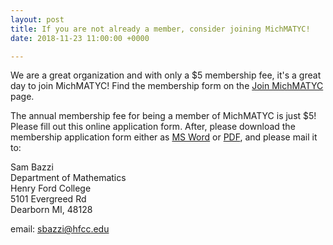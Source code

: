 ```yaml
---
layout: post
title: If you are not already a member, consider joining MichMATYC!
date: 2018-11-23 11:00:00 +0000

---
```

We are a great organization and with only a $5 membership fee, it's a great day to join MichMATYC! Find the membership form on the [Join MichMATYC](https://docs.google.com/forms/d/1BvfadG2g2hn7knYdHBIJDUH3ewkWLdBye-sJSbw9PEw/viewform?embedded=true) page.

The annual membership fee for being a member of MichMATYC is just $5! Please fill out this online application form. After, please download the membership application form either as [MS Word](http://www.michmatyc.org/Membership%20Application%20form/memberform.doc) or [PDF](http://www.michmatyc.org/Membership%20Application%20form/memberform.pdf), and please mail it to:

Sam Bazzi  
Department of Mathematics[  
](http://www.alpenacc.edu/)Henry Ford College  
5101 Evergreed Rd  
Dearborn MI, 48128 

email: [sbazzi@hfcc.edu](mailto:jmorford@hfcc.edu)  